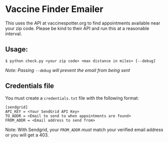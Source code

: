 # Vaccine Finder Emailer

This uses the API at vaccinespotter.org to find appointments available near your zip code. Please be kind to their API and run this at a reasonable interval.

## Usage:
```
$ python check.py <your zip code> <max distance in miles> [--debug]
```

_Note: Passing `--debug` will prevent the email from being sent_

## Credentials file
You must create a `credentials.txt` file with the following format:
```
[sendgrid]
API_KEY = <Your SendGrid API Key>
TO_ADDR = <Email to send to when appointments are found>
FROM_ADDR = <Email address to send from>
```

Note: With Sendgrid, your `FROM_ADDR` *must* match your verified email address or you will get a 403.
